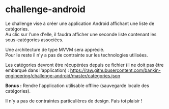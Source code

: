 # challenge-android

Le challenge vise à créer une application Android affichant une liste de catégories.\
Au clic sur l'une d'elle, il faudra afficher une seconde liste contenant les sous-catégories associées.

Une architecture de type MVVM sera apprécié.\
Pour le reste il n'y a pas de contrainte sur les technologies utilisées.

Les catégories devront être récupérées depuis ce fichier (il ne doit pas être embarqué dans l'application) : https://raw.githubusercontent.com/bankin-engineering/challenge-android/master/categories.json

**Bonus :**
Rendre l'application utilisable offline (sauvegarde locale des catégories).

Il n'y a pas de contraintes particulières de design. Fais toi plaisir !
